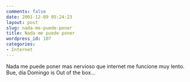 ```yaml
---
comments: false
date: 2001-12-09 05:24:23
layout: post
slug: nada-me-puede-poner
title: Nada me puede poner
wordpress_id: 107
categories:
- Internet
---
```


Nada me puede poner mas nervioso que internet me funcione muy lento. Bue, día Domingo is Out of the box…




 
